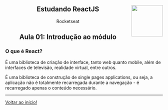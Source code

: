 <div align="center">
<a href="https://github.com/monicaquintal" target="_blank"><img align="right" height="100" src="https://cdn.jsdelivr.net/gh/devicons/devicon/icons/react/react-original.svg" /></a>
<h2>Estudando ReactJS</h2>
<p>Rocketseat</p>
</div>

<div align="center">
<h2>Aula 01: Introdução ao módulo</h2>
</div>

### O que é React?

É uma biblioteca de criação de interface, tanto web quanto mobile, além de interfaces de televisão, realidade virtual, entre outros.

É uma biblioteca de construção de single pages applications, ou seja, a aplicação não é totalmente recarregada durante a navegação - é recarregado apenas o conteúdo necessário.

---

[Voltar ao início!](https://github.com/monicaquintal/estudandoReact/)